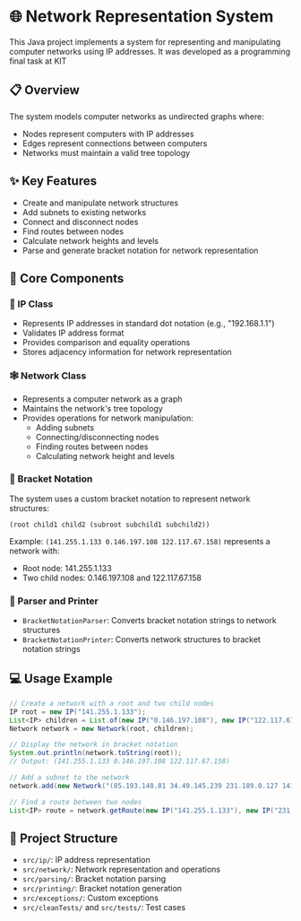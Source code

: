 # 🌐 Network Representation System

This Java project implements a system for representing and manipulating computer networks using IP addresses. It was developed as a programming final task at KIT

## 📋 Overview

The system models computer networks as undirected graphs where:
- Nodes represent computers with IP addresses
- Edges represent connections between computers
- Networks must maintain a valid tree topology

## ✨ Key Features

- Create and manipulate network structures
- Add subnets to existing networks
- Connect and disconnect nodes
- Find routes between nodes
- Calculate network heights and levels
- Parse and generate bracket notation for network representation

## 🧩 Core Components

### 🔢 IP Class
- Represents IP addresses in standard dot notation (e.g., "192.168.1.1")
- Validates IP address format
- Provides comparison and equality operations
- Stores adjacency information for network representation

### 🕸️ Network Class
- Represents a computer network as a graph
- Maintains the network's tree topology
- Provides operations for network manipulation:
  - Adding subnets
  - Connecting/disconnecting nodes
  - Finding routes between nodes
  - Calculating network height and levels

### 📝 Bracket Notation
The system uses a custom bracket notation to represent network structures:
```
(root child1 child2 (subroot subchild1 subchild2))
```

Example: `(141.255.1.133 0.146.197.108 122.117.67.158)` represents a network with:
- Root node: 141.255.1.133
- Two child nodes: 0.146.197.108 and 122.117.67.158

### 🔄 Parser and Printer
- `BracketNotationParser`: Converts bracket notation strings to network structures
- `BracketNotationPrinter`: Converts network structures to bracket notation strings

## 💻 Usage Example

```java
// Create a network with a root and two child nodes
IP root = new IP("141.255.1.133");
List<IP> children = List.of(new IP("0.146.197.108"), new IP("122.117.67.158"));
Network network = new Network(root, children);

// Display the network in bracket notation
System.out.println(network.toString(root));
// Output: (141.255.1.133 0.146.197.108 122.117.67.158)

// Add a subnet to the network
network.add(new Network("(85.193.148.81 34.49.145.239 231.189.0.127 141.255.1.133)"));

// Find a route between two nodes
List<IP> route = network.getRoute(new IP("141.255.1.133"), new IP("231.189.0.127"));
```

## 📂 Project Structure

- `src/ip/`: IP address representation
- `src/network/`: Network representation and operations
- `src/parsing/`: Bracket notation parsing
- `src/printing/`: Bracket notation generation
- `src/exceptions/`: Custom exceptions
- `src/cleanTests/` and `src/tests/`: Test cases